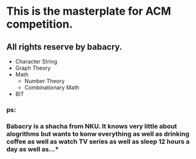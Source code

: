 # This is the masterplate for ACM competition.
## All rights reserve by babacry.

- Character String
- Graph Theory
- Math
   - Number Theory
   - Combinationary Math
- BIT


### ps:
### Babacry is a shacha from NKU. It knows very little about alogrithms but wants to konw everything as well as drinking coffee as well as watch TV series as well as sleep 12 hours a day as well as...*
